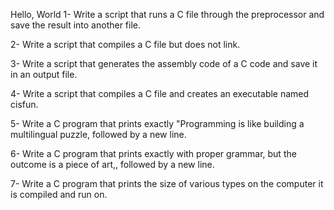 Hello, World
1-	Write a script that runs a C file through the preprocessor and save the result into another file.

2-	Write a script that compiles a C file but does not link.

3-	Write a script that generates the assembly code of a C code and save it in an output file.

4-	Write a script that compiles a C file and creates an executable named cisfun.

5-	Write a C program that prints exactly "Programming is like building a multilingual puzzle, followed by a new line.

6-	Write a C program that prints exactly with proper grammar, but the outcome is a piece of art,, followed by a new line.

7-	Write a C program that prints the size of various types on the computer it is compiled and run on.

